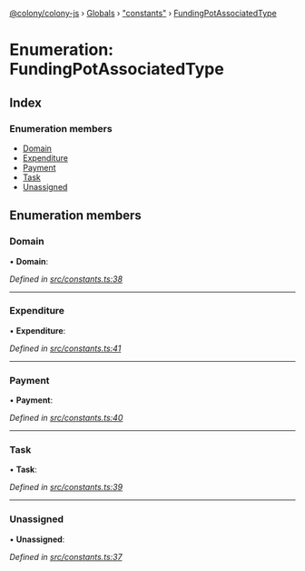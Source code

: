 [@colony/colony-js](../README.md) › [Globals](../globals.md) › ["constants"](../modules/_constants_.md) › [FundingPotAssociatedType](_constants_.fundingpotassociatedtype.md)

# Enumeration: FundingPotAssociatedType

## Index

### Enumeration members

* [Domain](_constants_.fundingpotassociatedtype.md#domain)
* [Expenditure](_constants_.fundingpotassociatedtype.md#expenditure)
* [Payment](_constants_.fundingpotassociatedtype.md#payment)
* [Task](_constants_.fundingpotassociatedtype.md#task)
* [Unassigned](_constants_.fundingpotassociatedtype.md#unassigned)

## Enumeration members

###  Domain

• **Domain**:

*Defined in [src/constants.ts:38](https://github.com/JoinColony/colonyJS/blob/8037c41/src/constants.ts#L38)*

___

###  Expenditure

• **Expenditure**:

*Defined in [src/constants.ts:41](https://github.com/JoinColony/colonyJS/blob/8037c41/src/constants.ts#L41)*

___

###  Payment

• **Payment**:

*Defined in [src/constants.ts:40](https://github.com/JoinColony/colonyJS/blob/8037c41/src/constants.ts#L40)*

___

###  Task

• **Task**:

*Defined in [src/constants.ts:39](https://github.com/JoinColony/colonyJS/blob/8037c41/src/constants.ts#L39)*

___

###  Unassigned

• **Unassigned**:

*Defined in [src/constants.ts:37](https://github.com/JoinColony/colonyJS/blob/8037c41/src/constants.ts#L37)*
